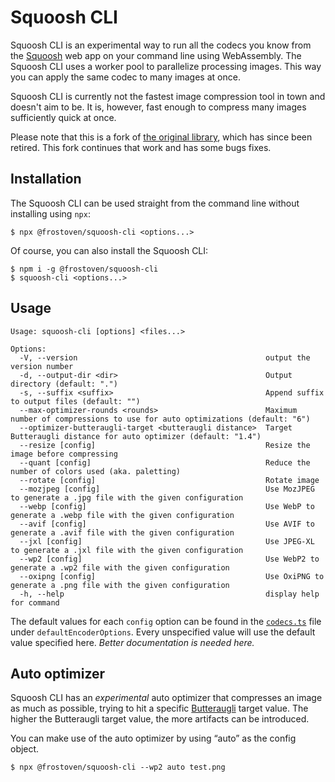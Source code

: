# Squoosh CLI

Squoosh CLI is an experimental way to run all the codecs you know from the
[Squoosh](https://squoosh.frostoven.com) web app on your command line using
WebAssembly. The Squoosh CLI uses a worker pool to parallelize processing
images. This way you can apply the same codec to many images at once.

Squoosh CLI is currently not the fastest image compression tool in town and
doesn't aim to be. It is, however, fast enough to compress many images
sufficiently quick at once.

Please note that this is a fork of
[the original library](https://www.npmjs.com/package/@squoosh/cli), which has
since been retired. This fork continues that work and has some bugs fixes.

## Installation

The Squoosh CLI can be used straight from the command line without installing using `npx`:

```
$ npx @frostoven/squoosh-cli <options...>
```

Of course, you can also install the Squoosh CLI:

```
$ npm i -g @frostoven/squoosh-cli
$ squoosh-cli <options...>
```

## Usage

```
Usage: squoosh-cli [options] <files...>

Options:
  -V, --version                                          output the version number
  -d, --output-dir <dir>                                 Output directory (default: ".")
  -s, --suffix <suffix>                                  Append suffix to output files (default: "")
  --max-optimizer-rounds <rounds>                        Maximum number of compressions to use for auto optimizations (default: "6")
  --optimizer-butteraugli-target <butteraugli distance>  Target Butteraugli distance for auto optimizer (default: "1.4")
  --resize [config]                                      Resize the image before compressing
  --quant [config]                                       Reduce the number of colors used (aka. paletting)
  --rotate [config]                                      Rotate image
  --mozjpeg [config]                                     Use MozJPEG to generate a .jpg file with the given configuration
  --webp [config]                                        Use WebP to generate a .webp file with the given configuration
  --avif [config]                                        Use AVIF to generate a .avif file with the given configuration
  --jxl [config]                                         Use JPEG-XL to generate a .jxl file with the given configuration
  --wp2 [config]                                         Use WebP2 to generate a .wp2 file with the given configuration
  --oxipng [config]                                      Use OxiPNG to generate a .png file with the given configuration
  -h, --help                                             display help for command
```

The default values for each `config` option can be found in the [`codecs.ts`][codecs.ts] file under `defaultEncoderOptions`. Every unspecified value will use the default value specified here. _Better documentation is needed here._

## Auto optimizer

Squoosh CLI has an _experimental_ auto optimizer that compresses an image as much as possible, trying to hit a specific [Butteraugli] target value. The higher the Butteraugli target value, the more artifacts can be introduced.

You can make use of the auto optimizer by using “auto” as the config object.

```
$ npx @frostoven/squoosh-cli --wp2 auto test.png
```

[squoosh]: https://squoosh.frostoven.com
[codecs.ts]: https://github.com/GoogleChromeLabs/squoosh/blob/dev/libsquoosh/src/codecs.ts
[butteraugli]: https://github.com/google/butteraugli
